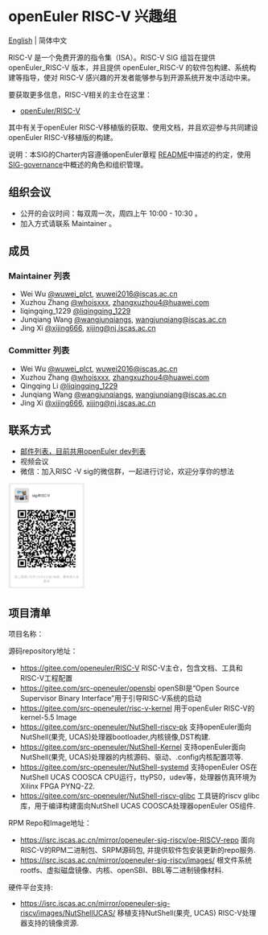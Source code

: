# openEuler RISC-V 兴趣组

[English](./sig-RISC-V.md) | 简体中文

RISC-V 是一个免费开源的指令集（ISA）。RISC-V SIG 组旨在提供 openEuler_RISC-V 版本，并且提供 openEuler_RISC-V 的软件包构建、系统构建等指导，使对 RISC-V 感兴趣的开发者能够参与到开源系统开发中活动中来。

要获取更多信息，RISC-V相关的主仓在这里：

- [openEuler/RISC-V](https://gitee.com/openeuler/RISC-V)

其中有关于openEuler RISC-V移植版的获取、使用文档，并且欢迎参与共同建设openEuler RISC-V移植版的构建。

说明：本SIG的Charter内容遵循openEuler章程 [README](/zh/governance/README.md)中描述的约定，使用[SIG-governance](/zh/technical-committee/governance/SIG-governance.md)中概述的角色和组织管理。

## 组织会议

- 公开的会议时间：每双周一次，周四上午 10:00 - 10:30 。
- 加入方式请联系 Maintainer 。

## 成员

### Maintainer 列表

- Wei Wu [@wuwei_plct](https://gitee.com/wuwei_plct), wuwei2016@iscas.ac.cn
- Xuzhou Zhang [@whoisxxx](https://gitee.com/whoisxxx), zhangxuzhou4@huawei.com
- liqingqing_1229 [@liqingqing_1229](https://gitee.com/liqingqing_1229)
- Junqiang Wang [@wangjunqiangs](https://gitee.com/wangjunqiangs), wangjunqiang@iscas.ac.cn
- Jing Xi [@xijing666](https://gitee.com/xijing666), xijing@nj.iscas.ac.cn

### Committer 列表

- Wei Wu [@wuwei_plct](https://gitee.com/wuwei_plct), wuwei2016@iscas.ac.cn
- Xuzhou Zhang [@whoisxxx](https://gitee.com/whoisxxx), zhangxuzhou4@huawei.com
- Qingqing Li [@liqingqing_1229](https://gitee.com/liqingqing_1229)
- Junqiang Wang [@wangjunqiangs](https://gitee.com/wangjunqiangs), wangjunqiang@iscas.ac.cn
- Jing Xi [@xijing666](https://gitee.com/xijing666), xijing@nj.iscas.ac.cn

## 联系方式

- [邮件列表，目前共用openEuler dev列表](dev@openeuler.org)
- 视频会议
- 微信：加入RISC -V sig的微信群，一起进行讨论，欢迎分享你的想法

<img src="./sig-RISC-V-WeChatGroup.jpg" width="30%" height="30%">

## 项目清单

项目名称：

源码repository地址：

- https://gitee.com/openeuler/RISC-V   RISC-V主仓，包含文档、工具和RISC-V工程配置
- https://gitee.com/src-openeuler/opensbi  openSBI是“Open Source Supervisor Binary Interface”用于引导RISC-V系统的启动
- https://gitee.com/src-openeuler/risc-v-kernel 用于openEuler RISC-V的kernel-5.5 Image 
- https://gitee.com/src-openeuler/NutShell-riscv-pk 支持openEuler面向NutShell(果壳, UCAS)处理器bootloader,内核镜像,DST构建.
- https://gitee.com/src-openeuler/NutShell-Kernel 支持openEuler面向NutShell(果壳, UCAS)处理器的内核源码、驱动、.config内核配置项等.
- https://gitee.com/src-openeuler/NutShell-systemd 支持openEuler OS在NutShell UCAS COOSCA CPU运行，ttyPS0，udev等，处理器仿真环境为Xilinx FPGA PYNQ-Z2.
- https://gitee.com/src-openeuler/NutShell-riscv-glibc 工具链的riscv glibc库，用于编译构建面向NutShell UCAS COOSCA处理器openEuler OS组件.

RPM Repo和Image地址：

- https://isrc.iscas.ac.cn/mirror/openeuler-sig-riscv/oe-RISCV-repo 面向RISC-V的RPM二进制包、SRPM源码包, 并提供软件包安装更新的repo服务.
- https://isrc.iscas.ac.cn/mirror/openeuler-sig-riscv/images/ 根文件系统rootfs、虚拟磁盘镜像、内核、openSBI、BBL等二进制镜像材料.

硬件平台支持:

- https://isrc.iscas.ac.cn/mirror/openeuler-sig-riscv/images/NutShellUCAS/ 移植支持NutShell(果壳, UCAS) RISC-V处理器支持的镜像资源.
